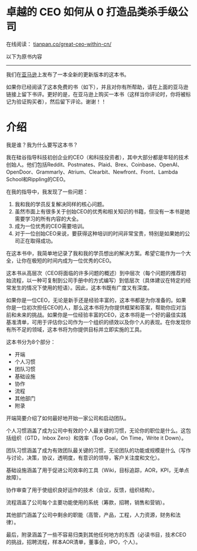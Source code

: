 # 卓越的 CEO 如何从 0 打造品类杀手级公司

在线阅读： [tianpan.co/great-ceo-within-cn/](https://tianpan.co/great-ceo-within-cn/)

以下为原书内容

--------------------

我们在[亚马逊](https://www.amazon.com/Great-CEO-Within-Tactical-Building-ebook/dp/B07ZLGQZYC)上发布了一本全新的更新版本的这本书。

如果你已经阅读了这本免费的书（如下），并且对你有所帮助，请在上面的亚马逊链接上留下书评。更好的是，在亚马逊上购买一本书（这样当你评论时，你将被标记为验证购买者），然后留下评论。谢谢！！

# 介绍

我是谁？我为什么要写这本书？

我在硅谷指导科技初创企业的CEO（和科技投资者），其中大部分都是年轻的技术创始人。他们包括Reddit、Postmates、Plaid、Brex、Coinbase、OpenAI、OpenDoor、Grammarly、Atrium、Clearbit、Newfront、Front、Lambda School和Rippling的CEO。

在我的指导中，我发现了一些问题：

1. 我和我的学员反复解决同样的核心问题。
2. 虽然市面上有很多关于创始CEO的优秀和相关知识的书籍，但没有一本书是她需要学习的所有内容的大全。
3. 成为一位优秀的CEO需要培训。
4. 对于一位创始CEO来说，要获得这种培训的时间非常宝贵，特别是如果她的公司正在取得成功。

在这本书中，我简单地记录了我和我的学员想出的解决方案。希望它能作为一个大全，让你在极短的时间内成为一位优秀的CEO。

这本书从高层次（CEO将面临的许多问题的概述）到中层次（每个问题的推荐初始流程，以一种可复制到公司手册中的方式编写）到低层次（具体建议在特定的经常发生的情况下使用的短语）。因此，这本书既有广度又有深度。

如果你是一位CEO，无论是新手还是经验丰富的，这本书都是为你准备的。如果你是一位初次担任CEO的人，那么这本书将为你提供框架和答案，帮助你应对当前和未来的挑战。如果你是一位经验丰富的CEO，这本书将是一个好的最佳实践基准清单，可用于评估你公司作为一个组织的绩效以及你个人的表现。在你发现你有所不足的领域，这本书将为你提供目标并立即实施的工具。

这本书分为8个部分：

* 开端
* 个人习惯
* 团队习惯
* 基础设施
* 协作
* 流程
* 其他部门
* 附录

开端简要介绍了如何最好地开始一家公司和启动团队。

个人习惯涵盖了成为公司中有效的个人最关键的习惯，无论你的职位是什么。这包括组织（GTD，Inbox Zero）和效率（Top Goal，On Time，Write it Down）。

团队习惯涵盖了成为有效团队最关键的习惯，无论团队的功能或规模是什么（写作与讨论，决策，协议，透明度，有意识的领导，客户关注度和文化）。

基础设施涵盖了用于促进公司效率的工具（Wiki，目标追踪，AOR，KPI，无单点故障）。

协作审查了用于使组织良好运作的技术（会议，反馈，组织结构）。

流程涵盖了公司每个主要功能使用的系统（筹款，招聘，销售和营销）。

其他部门涵盖了公司中剩余的职能（高管，产品，工程，人力资源，财务和法律）。

最后，附录涵盖了一些不容易归类到其他任何地方的东西（必读书目，技术CEO的挑战，招聘流程，样本AOR清单，董事会，IPO，个人）。
